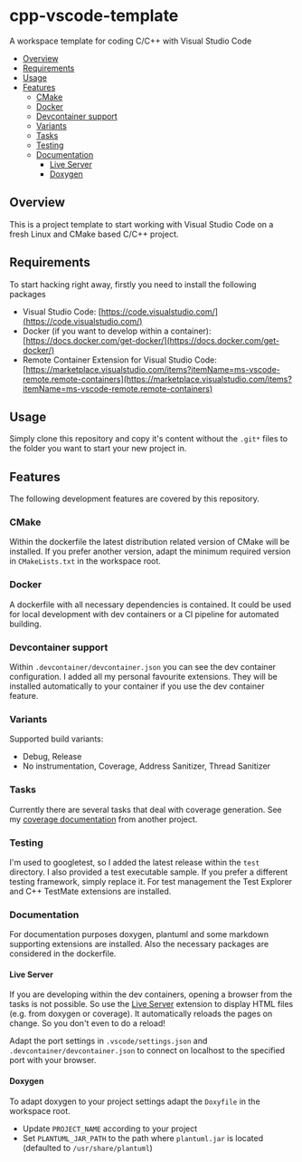 # cpp-vscode-template <!-- omit in toc -->

A workspace template for coding C/C++ with Visual Studio Code

- [Overview](#overview)
- [Requirements](#requirements)
- [Usage](#usage)
- [Features](#features)
  - [CMake](#cmake)
  - [Docker](#docker)
  - [Devcontainer support](#devcontainer-support)
  - [Variants](#variants)
  - [Tasks](#tasks)
  - [Testing](#testing)
  - [Documentation](#documentation)
    - [Live Server](#live-server)
    - [Doxygen](#doxygen)

## Overview

This is a project template to start working with Visual Studio Code on a fresh Linux and CMake based C/C++ project.

## Requirements

To start hacking right away, firstly you need to install the following packages

- Visual Studio Code: [https://code.visualstudio.com/](https://code.visualstudio.com/)
- Docker (if you want to develop within a container): [https://docs.docker.com/get-docker/](https://docs.docker.com/get-docker/)
- Remote Container Extension for Visual Studio Code: [https://marketplace.visualstudio.com/items?itemName=ms-vscode-remote.remote-containers](https://marketplace.visualstudio.com/items?itemName=ms-vscode-remote.remote-containers)

## Usage

Simply clone this repository and copy it's content without the `.git*` files to the folder you want to start your new project in.

## Features

The following development features are covered by this repository.

### CMake

Within the dockerfile the latest distribution related version of CMake will be installed.
If you prefer another version, adapt the minimum required version in `CMakeLists.txt` in the workspace root.

### Docker

A dockerfile with all necessary dependencies is contained. It could be used for local development with dev containers or a CI pipeline for automated building.

### Devcontainer support

Within `.devcontainer/devcontainer.json` you can see the dev container configuration. I added all my personal favourite extensions. They will be installed automatically to your container if you use the dev container feature.

### Variants

Supported build variants:

- Debug, Release
- No instrumentation, Coverage, Address Sanitizer, Thread Sanitizer

### Tasks

Currently there are several tasks that deal with coverage generation. See my [coverage documentation](https://github.com/fbaeuerlein/cpp-vscode-guide/blob/master/doc/Coverage.md) from another project.

### Testing

I'm used to googletest, so I added the latest release within the `test` directory. I also provided a test executable sample. If you prefer a different testing framework, simply replace it.
For test management the Test Explorer and C++ TestMate extensions are installed.

### Documentation

For documentation purposes doxygen, plantuml and some markdown supporting extensions are installed. Also the necessary packages are considered in the dockerfile.

#### Live Server

If you are developing within the dev containers, opening a browser from the tasks is not possible. So use the [Live Server](https://marketplace.visualstudio.com/items?itemName=ritwickdey.LiveServer) extension to display HTML files (e.g. from doxygen or coverage). It automatically reloads the pages on change. So you don't even to do a reload!

Adapt the port settings in `.vscode/settings.json` and `.devcontainer/devcontainer.json` to connect on localhost to the specified port with your browser.

#### Doxygen

To adapt doxygen to your project settings adapt the `Doxyfile` in the workspace root.

- Update `PROJECT_NAME` according to your project
- Set `PLANTUML_JAR_PATH` to the path where `plantuml.jar` is located (defaulted to `/usr/share/plantuml`)
